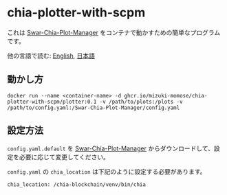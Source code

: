 # chia-plotter-with-scpm
これは [Swar-Chia-Plot-Manager](https://github.com/swar/Swar-Chia-Plot-Manager) をコンテナで動かすための簡単なプログラムです。

他の言語で読む: [English](README.md), [日本語](README.ja.md)

## 動かし方
```
docker run --name <container-name> -d ghcr.io/mizuki-momose/chia-plotter-with-scpm/plotter:0.1 -v /path/to/plots:/plots -v /path/to/config.yaml:/Swar-Chia-Plot-Manager/config.yaml
```

## 設定方法
`config.yaml.default` を [Swar-Chia-Plot-Manager](https://github.com/swar/Swar-Chia-Plot-Manager) からダウンロードして、設定を必要に応じて変更してください。

`config.yaml` の `chia_location` は下記のように設定する必要があります。
```
chia_location: /chia-blockchain/venv/bin/chia
```
